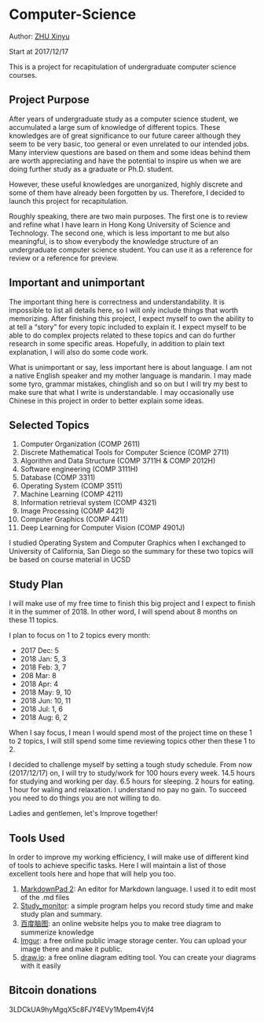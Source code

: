 # Computer-Science

Author: [ZHU Xinyu](http://xzhuah.student.ust.hk/~xzhuah/personalPage2/index.html "ZHU Xinyu")

Start at 2017/12/17

This is a project for recapitulation of undergraduate computer science courses.



## Project Purpose

After years of undergraduate study as a computer science student, we accumulated a large sum of knowledge of different topics. These knowledges are of great significance to our future career although they seem to be very basic, too general or even unrelated to our intended jobs. Many interview questions are based on them and some ideas behind them are worth appreciating and have the potential to inspire us when we are doing further study as a graduate or Ph.D. student. 

However, these useful knowledges are unorganized, highly discrete and some of them have already been forgotten by us. Therefore, I decided to launch this project for recapitulation. 

Roughly speaking, there are two main purposes. The first one is to review and refine what I have learn in Hong Kong University of Science and Technology. The second one, which is less important to me but also meaningful, is to show everybody the knowledge structure of an undergraduate computer science student. You can use it as a reference for review or a reference for preview.

## Important and unimportant

The important thing here is correctness and understandability. It is impossible to list all details here, so I will only include things that worth memorizing. After finishing this project, I expect myself to own the ability to at tell a “story” for every topic included to explain it. I expect myself to be able to do complex projects related to these topics and can do further research in some specific areas. Hopefully, in addition to plain text explanation, I will also do some code work. 

What is unimportant or say, less important here is about language. I am not a native English speaker and my mother language is mandarin. I may made some tyro, grammar mistakes, chinglish and so on but I will try my best to make sure that what I write is understandable. I may occasionally use Chinese in this project in order to better explain some ideas.

## Selected Topics

1. Computer Organization (COMP 2611)
1. Discrete Mathematical Tools for Computer Science (COMP 2711)
1. Algorithm and Data Structure (COMP 3711H & COMP 2012H)
1. Software engineering (COMP 3111H)
1. Database (COMP 3311)
1. Operating System (COMP 3511)
1. Machine Learning (COMP 4211)
1. Information retrieval system (COMP 4321)
1. Image Processing (COMP 4421)
1. Computer Graphics (COMP 4411)
2. Deep Learning for Computer Vision (COMP 4901J)

I studied Operating System and Computer Graphics when I exchanged to University of California, San Diego so the summary for these two topics will be based on course material in UCSD

## Study Plan

I will make use of my free time to finish this big project and I expect to finish it in the summer of 2018. In other word, I will spend about 8 months on these 11 topics.

I plan to focus on 1 to 2 topics every month:

* 2017 Dec: 5
* 2018 Jan: 5, 3
* 2018 Feb: 3, 7
* 208 Mar: 8
* 2018 Apr: 4
* 2018 May: 9, 10
* 2018 Jun: 10, 11
* 2018 Jul: 1, 6
* 2018 Aug: 6, 2


When I say focus,  I mean I would spend most of the project time on these 1 to 2 topics, I will still spend some time reviewing topics other then these 1 to 2.

I decided to challenge myself by setting a tough study schedule. From now (2017/12/17) on, I will try to study/work for 100 hours every week. 14.5 hours for studying and working per day. 6.5 hours for sleeping. 2 hours for  eating. 1 hour for waling and relaxation. I understand no pay no gain. To succeed you need to do things you are not willing to do.

Ladies and gentlemen, let's Improve together!

## Tools Used

In order to improve my working efficiency, I will make use of different kind of tools to achieve specific tasks. Here I will maintain a list of those excellent tools here and hope that will help you too.

1. [MarkdownPad 2](http://markdownpad.com/): An editor for Markdown language. I used it to edit most of the .md files 
1. [Study_monitor](https://github.com/xzhuah/Computer-Science/tree/master/Tools/Study_Monitor/out/artifacts/Study_Monitor_jar): a simple program helps you record study time and make study plan and summary.
1. [百度脑图](http://naotu.baidu.com/): an online website helps you to make tree diagram to summerize knowledge
1. [Imgur](https://imgur.com/): a free online public image storage center. You can upload your image there and make it public.
1. [draw.io](https://www.draw.io/): a free online diagram editing tool. You can create your diagrams with it easily


## Bitcoin donations

3LDCkUA9hyMgqX5c8FJY4EVy1Mpem4Vjf4


